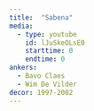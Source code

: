 ```yaml
---
title:  "Sabena"
media:
  - type: youtube
    id: lJuSkeOLsE0
    starttime: 0
    endtime: 0
ankers:
  - Bavo Claes
  - Wim De Vilder
decor: 1997-2002
---
```

